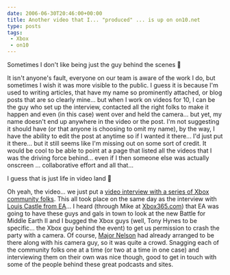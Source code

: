 ```yaml
---
date: 2006-06-30T20:46:00+00:00
title: Another video that I... "produced" ... is up on on10.net
type: posts
tags:
 - Xbox
 - on10
---
```

Sometimes I don't like being just the guy behind the scenes 🙂

It isn't anyone's fault, everyone on our team is aware of the work I do, but sometimes I wish it was more visible to the public. I guess it is because I'm used to writing articles, that have my name so prominently attached, or blog posts that are so clearly mine... but when I work on videos for 10, I can be the guy who set up the interview, contacted all the right folks to make it happen and even (in this case) went over and held the camera... but yet, my name doesn't end up anywhere in the video or the post. I'm not suggesting it should have (or that anyone is choosing to omit my name), by the way, I have the ability to edit the post at anytime so if I wanted it there... I'd just put it there... but it still seems like I'm missing out on some sort of credit. It would be cool to be able to point at a page that listed all the videos that I was the driving force behind... even if I then someone else was actually onscreen ... collaborative effort and all that...

I guess that is just life in video land 🙂

Oh yeah, the video... we just put a [video interview with a series of Xbox community folks](https://on10.net/Blogs/TheShow/3722/). This all took place on the same day as the interview with [Louis Castle from EA](https://on10.net/Blogs/TheShow/3663/)... I heard (through Mike at [Xbox365.com](https://www.xbox365.com)) that EA was going to have these guys and gals in town to look at the new Battle for Middle Earth II and I bugged the Xbox guys (well, Tony Hynes to be specific... the Xbox guy behind the event) to get us permission to crash the party with a camera. Of course, [Major Nelson](https://www.majornelson.com/archive/2006/06/30/See-some-of-the-Xbox-Community.aspx) had already arranged to be there along with his camera guy, so it was quite a crowd. Snagging each of the community folks one at a time (or two at a time in one case) and interviewing them on their own was nice though, good to get in touch with some of the people behind these great podcasts and sites.
